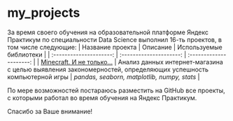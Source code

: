 # my_projects

За время своего обучения на образовательной платформе Яндекс Практикум по специальности Data Science выполнил 16-ть проектов, в том числе следующие:
| Название проекта | Описание | Используемые библиотеки | 
| :---------------------: | :---------------------: | :---------------------: |
| [Minecraft. И не только...](https://github.com/gromilinandrej/my_projects/tree/main/%23_5) | Анализ данных интернет-магазина с целью выявления закономерностей, определяющих успешность компьютерной игры | *pandas, seaborn, matplotlib, numpy, stats* |


По мере возможностей постараюсь разместить на GitHub все проекты, с которыми работал во время обучения на Яндекс Практикум.

Спасибо за Ваше внимание!
